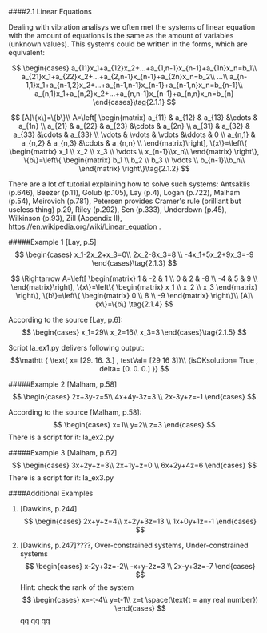 
####2.1 Linear Equations

Dealing with vibration analisys we often met the systems of linear equation with the amount of equations is the same as the amount of variables (unknown values). This systems could be written in the forms, which are equivalent:

$$
\begin{cases}
a_{11}x_1+a_{12}x_2+...+a_{1,n-1}x_{n-1}+a_{1n}x_n=b_1\\
a_{21}x_1+a_{22}x_2+...+a_{2,n-1}x_{n-1}+a_{2n}x_n=b_2\\
...\\
a_{n-1,1}x_1+a_{n-1,2}x_2+...+a_{n-1,n-1}x_{n-1}+a_{n-1,n}x_n=b_{n-1}\\
a_{n,1}x_1+a_{n,2}x_2+...+a_{n,n-1}x_{n-1}+a_{n,n}x_n=b_{n}
\end{cases}\tag{2.1.1}
$$

$$
[A]\{x\}=\{b\}\\
A=\left[
    \begin{matrix}
    a_{11} & a_{12} & a_{13} &\cdots & a_{1n} \\
    a_{21} & a_{22} & a_{23} &\cdots & a_{2n} \\
    a_{31} & a_{32} & a_{33} &\cdots & a_{33} \\
    \vdots & \vdots & \vdots &\ddots & 0 \\
    a_{n,1} & a_{n,2} & a_{n,3} &\cdots & a_{n,n} \\
    \end{matrix}\right],
    \{x\}=\left\{
    \begin{matrix} x_1 \\ x_2 \\ x_3 \\ \vdots \\ x_{n-1}\\x_n\\ \end{matrix}
    \right\},
    \{b\}=\left\{
    \begin{matrix} b_1 \\ b_2 \\ b_3 \\ \vdots \\ b_{n-1}\\b_n\\ \end{matrix}
    \right\}\tag{2.1.2}
$$

There are a lot of tutorial explaining how to solve such systems: Antsaklis (p.646), Beezer (p.11), Golub (p.105), Lay (p.4), Logan (p.722), Malham (p.54), Meirovich (p.781), Petersen provides Cramer's rule (brilliant but useless thing) p.29, Riley (p.292), Sen (p.333), Underdown (p.45), Wilkinson (p.93), Zill (Appendix II), https://en.wikipedia.org/wiki/Linear_equation .

#####Example 1 [Lay, p.5]
$$
\begin{cases}
x_1-2x_2+x_3=0\\
2x_2-8x_3=8 \\
-4x_1+5x_2+9x_3=-9
\end{cases}\tag{2.1.3}
$$

$$
\Rightarrow
A=\left[
    \begin{matrix}
    1 & -2 & 1 \\
    0 & 2 & -8 \\
    -4 & 5 & 9 \\
    \end{matrix}\right],
    \{x\}=\left\{
    \begin{matrix} x_1 \\ x_2 \\ x_3 \end{matrix}
    \right\},
    \{b\}=\left\{
    \begin{matrix} 0 \\ 8 \\ -9  \end{matrix}
    \right\}\\
    [A]\{x\}=\{b\}
    \tag{2.1.4}
$$

According to the source [Lay, p.6]:
$$
\begin{cases}
x_1=29\\
x_2=16\\
x_3=3
\end{cases}\tag{2.1.5}
$$

Script la_ex1.py delivers following output:
$$\mathtt { \text{
x= [29. 16.  3.] , testVal= [29 16  3]}\\
{isOKsolution= True , delta= [0. 0. 0.]
}}
$$

#####Example 2 [Malham, p.58]
$$
\begin{cases}
2x+3y-z=5\\
4x+4y-3z=3 \\
2x-3y+z=-1
\end{cases}
$$

According to the source [Malham, p.58]:
$$
\begin{cases}
x=1\\
y=2\\
z=3
\end{cases}
$$
There is a script for it: la_ex2.py

#####Example 3 [Malham, p.62]
$$
\begin{cases}
3x+2y+z=3\\
2x+1y+z=0 \\
6x+2y+4z=6
\end{cases}
$$
There is a script for it: la_ex3.py

####Additional Examples
1. [Dawkins, p.244]
$$
\begin{cases}
2x+y+z=4\\
x+2y+3z=13 \\
1x+0y+1z=-1
\end{cases}
$$

2. [Dawkins, p.247]????, Over-constrained systems, Under-constrained systems
$$
\begin{cases}
x-2y+3z=-2\\
-x+y-2z=3 \\
2x-y+3z=-7
\end{cases}
$$
Hint: check the rank of the system
$$
\begin{cases}
x=-t-4\\
y=t-1\\
z=t \space(\text{t = any real number})
\end{cases}
$$
qq
qq
qq
